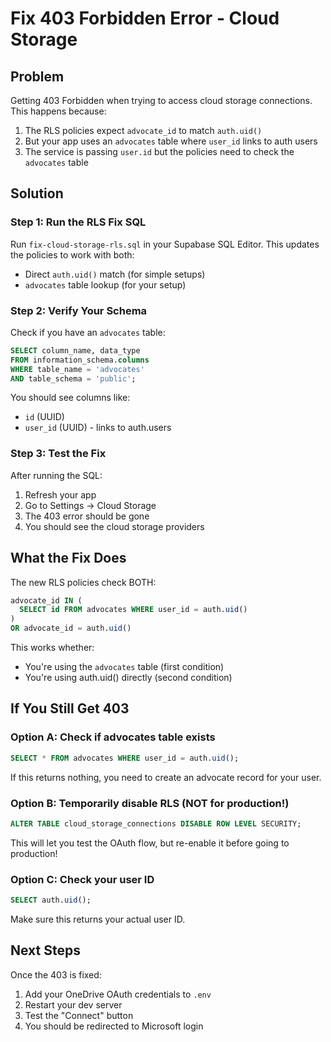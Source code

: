 # Fix 403 Forbidden Error - Cloud Storage

## Problem
Getting 403 Forbidden when trying to access cloud storage connections. This happens because:
1. The RLS policies expect `advocate_id` to match `auth.uid()`
2. But your app uses an `advocates` table where `user_id` links to auth users
3. The service is passing `user.id` but the policies need to check the `advocates` table

## Solution

### Step 1: Run the RLS Fix SQL

Run `fix-cloud-storage-rls.sql` in your Supabase SQL Editor. This updates the policies to work with both:
- Direct `auth.uid()` match (for simple setups)
- `advocates` table lookup (for your setup)

### Step 2: Verify Your Schema

Check if you have an `advocates` table:
```sql
SELECT column_name, data_type 
FROM information_schema.columns 
WHERE table_name = 'advocates' 
AND table_schema = 'public';
```

You should see columns like:
- `id` (UUID)
- `user_id` (UUID) - links to auth.users

### Step 3: Test the Fix

After running the SQL:
1. Refresh your app
2. Go to Settings → Cloud Storage
3. The 403 error should be gone
4. You should see the cloud storage providers

## What the Fix Does

The new RLS policies check BOTH:
```sql
advocate_id IN (
  SELECT id FROM advocates WHERE user_id = auth.uid()
)
OR advocate_id = auth.uid()
```

This works whether:
- You're using the `advocates` table (first condition)
- You're using auth.uid() directly (second condition)

## If You Still Get 403

### Option A: Check if advocates table exists
```sql
SELECT * FROM advocates WHERE user_id = auth.uid();
```

If this returns nothing, you need to create an advocate record for your user.

### Option B: Temporarily disable RLS (NOT for production!)
```sql
ALTER TABLE cloud_storage_connections DISABLE ROW LEVEL SECURITY;
```

This will let you test the OAuth flow, but re-enable it before going to production!

### Option C: Check your user ID
```sql
SELECT auth.uid();
```

Make sure this returns your actual user ID.

## Next Steps

Once the 403 is fixed:
1. Add your OneDrive OAuth credentials to `.env`
2. Restart your dev server
3. Test the "Connect" button
4. You should be redirected to Microsoft login
